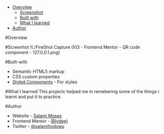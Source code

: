 

- [Overview](#overview)
  - [Screenshot](#screenshot)
  - [Built with](#built-with)
  - [What I learned](#what-i-learned)
- [Author](#Author)

#Overview

#Screenhot
!(./FireShot Capture 003 - Frontend Mentor - QR code component - 127.0.0.1.png)

#Built-with
- Semantic HTML5 markup
- CSS custom properties
- [Styled Components](https://styled-components.com/) - For styles

#What I learned
This projectc helped me in remebering some of the things i learnt and put it to practice.

#Author
- Website - [Salami Moses](https://www.your-site.com)
- Frontend Mentor - [@Iydee)](https://www.frontendmentor.io/profile/Iydee)
- Twitter - [@salamihydowu](https://twitter.com/salamihydowu)